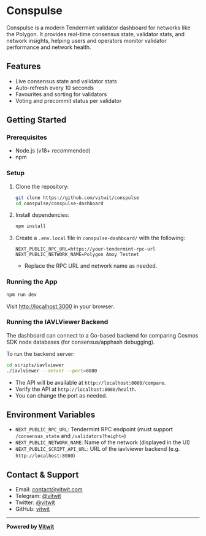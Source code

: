 # Conspulse

Conspulse is a modern Tendermint validator dashboard for networks like the Polygon. It provides real-time consensus state, validator stats, and network insights, helping users and operators monitor validator performance and network health.

## Features
- Live consensus state and validator stats
- Auto-refresh every 10 seconds
- Favourites and sorting for validators
- Voting and precommit status per validator

## Getting Started

### Prerequisites
- Node.js (v18+ recommended)
- npm

### Setup
1. Clone the repository:
   ```sh
   git clone https://github.com/vitwit/conspulse
   cd conspulse/conspulse-dashboard
   ```
2. Install dependencies:
   ```sh
   npm install
   ```
3. Create a `.env.local` file in `conspulse-dashboard/` with the following:
   ```env
   NEXT_PUBLIC_RPC_URL=https://your-tendermint-rpc-url
   NEXT_PUBLIC_NETWORK_NAME=Polygon Amoy Testnet
   ```
   - Replace the RPC URL and network name as needed.

### Running the App
```sh
npm run dev
```
Visit [http://localhost:3000](http://localhost:3000) in your browser.

### Running the IAVLViewer Backend
The dashboard can connect to a Go-based backend for comparing Cosmos SDK node databases (for consensus/apphash debugging).

To run the backend server:
```sh
cd scripts/iavlviewer
./iavlviewer --server --port=8080
```
- The API will be available at `http://localhost:8080/compare`.
- Verify the API at `http://localhost:8080/health`.
- You can change the port as needed.

## Environment Variables
- `NEXT_PUBLIC_RPC_URL`: Tendermint RPC endpoint (must support `/consensus_state` and `/validators?height=`)
- `NEXT_PUBLIC_NETWORK_NAME`: Name of the network (displayed in the UI)
- `NEXT_PUBLIC_SCRIPT_API_URL`: URL of the iavlviewer backend (e.g. `http://localhost:8080`)

## Contact & Support
- Email: [contact@vitwit.com](mailto:contact@vitwit.com)
- Telegram: [@vitwit](https://t.me/+3bXmS6GE4HRjYmU1)
- Twitter: [@vitwit](https://twitter.com/vitwit_)
- GitHub: [vitwit](https://github.com/vitwit)

---

**Powered by [Vitwit](https://vitwit.com)** 